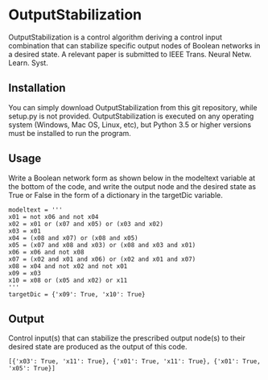 # OutputStabilization
OutputStabilization is a control algorithm deriving a control input combination that can stabilize specific output nodes of Boolean networks in a desired state. A relevant paper is submitted to IEEE Trans. Neural Netw. Learn. Syst.

## Installation
You can simply download OutputStabilization from this git repository, while setup.py is not provided. OutputStabilization is executed on any operating system (Windows, Mac OS, Linux, etc), but Python 3.5 or higher versions must be installed to run the program.

## Usage
Write a Boolean network form as shown below in the modeltext variable at the bottom of the code, and write the output node and the desired state as True or False in the form of a dictionary in the targetDic variable.
```
modeltext = '''
x01 = not x06 and not x04
x02 = x01 or (x07 and x05) or (x03 and x02)
x03 = x01
x04 = (x08 and x07) or (x08 and x05)
x05 = (x07 and x08 and x03) or (x08 and x03 and x01)
x06 = x06 and not x08
x07 = (x02 and x01 and x06) or (x02 and x01 and x07)
x08 = x04 and not x02 and not x01
x09 = x03
x10 = x08 or (x05 and x02) or x11
'''
targetDic = {'x09': True, 'x10': True}
```

## Output
Control input(s) that can stabilize the prescribed output node(s) to their desired state are produced as the output of this code.
```
[{'x03': True, 'x11': True}, {'x01': True, 'x11': True}, {'x01': True, 'x05': True}]
```
